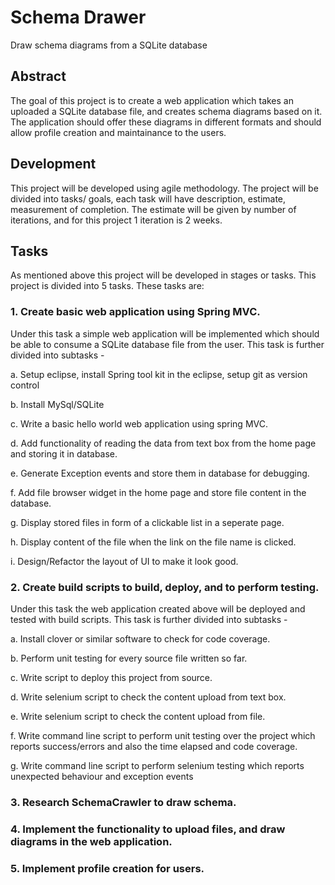 # Schema Drawer
Draw schema diagrams from a SQLite database

## Abstract
The goal of this project is to create a web application which takes an uploaded a SQLite database file, and creates schema diagrams based on it. The application should offer these diagrams in different formats and should allow profile creation and maintainance to the users.

## Development
This project will be developed using agile methodology. The project will be divided into tasks/ goals, each task will have description, estimate, measurement of completion. The estimate will be given by number of iterations, and for this project 1 iteration is 2 weeks.

## Tasks
As mentioned above this project will be developed in stages or tasks. This project is divided into 5 tasks.
These tasks are:

### 1. Create basic web application using Spring MVC.
  Under this task a simple web application will be implemented which should be able to consume a SQLite database file from     the user. This task is further divided into subtasks - 

  a. Setup eclipse, install Spring tool kit in the eclipse, setup git as version control

  b. Install MySql/SQLite

  c. Write a basic hello world web application using spring MVC.

  d. Add functionality of reading the data from text box from the home page and storing it in database.

  e. Generate Exception events and store them in database for debugging.

  f. Add file browser widget in the home page and store file content in the database.  

  g. Display stored files in form of a clickable list in a seperate page.

  h. Display content of the file when the link on the file name is clicked.

  i. Design/Refactor the layout of UI to make it look good.

### 2. Create build scripts to build, deploy, and to perform testing.

  Under this task the web application created above will be deployed and tested with build scripts. This task is further       divided into subtasks -

  a. Install clover or similar software to check for code coverage.

  b. Perform unit testing for every source file written so far.

  c. Write script to deploy this project from source.

  d. Write selenium script to check the content upload from text box.

  e. Write selenium script to check the content upload from file.

  f. Write command line script to perform unit testing over the project which reports success/errors and also the time            elapsed and code coverage.

  g. Write command line script to perform selenium testing which reports unexpected behaviour and exception events

### 3. Research SchemaCrawler to draw schema.

### 4. Implement the functionality to upload files, and draw diagrams in the web application.

### 5. Implement profile creation for users. 
